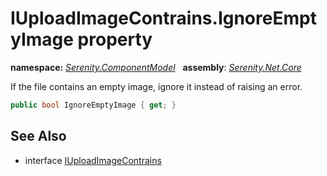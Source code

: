 # IUploadImageContrains.IgnoreEmptyImage property
**namespace:** *[Serenity.ComponentModel](../../README.md#serenity.componentmodel-namespace)*   **assembly**: *[Serenity.Net.Core](../../README.md)*

If the file contains an empty image, ignore it instead of raising an error.

```csharp
public bool IgnoreEmptyImage { get; }
```

## See Also

* interface [IUploadImageContrains](../IUploadImageContrains.md)